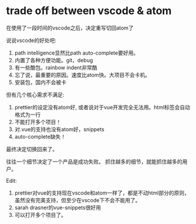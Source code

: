 # trade off between vscode & atom

在使用了一段时间的vscode之后，决定重写切回atom了

说说vscode的好处吧:

1. path intelligence显然比path auto-complete要好用。
2. 内置了各种方便功能。git，debug
3. 有一些酷包。rainbow indent非常酷
4. 忘了说，最重要的原因。速度比atom快。大项目不会卡机。
5. 安装包，国内不会被卡

但有几个核心需求不满足:

1. prettier的设定没有atom好, 或者说对于vue开发完全无法用。html标签会自动格式为一行
2. 不能打开多个项目！
3. 对.vue的支持也没有atom好，snippets
4. auto-complete缺失！

最终决定切换回来了。

往往一个细节决定了一个产品是成功失败。
抓住越多的细节，就能抓住越多的用户。

Edit: 
1. prettier对vue的支持现在vscode和atom一样了，都是不动html部分的原则，虽然没有完美支持，但至少在vscode下不会不能用了。
2. sarah drasner的vue-snippets很好用
3. 可以打开多个项目了。
